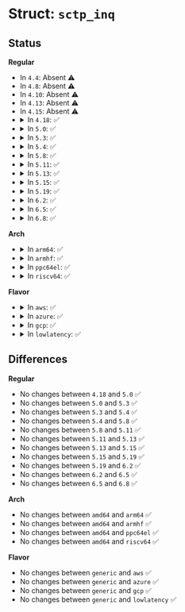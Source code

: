 # Struct: <code>sctp_inq</code>

## Status
<b>Regular</b>
<ul>
<li>
In <code>4.4</code>: Absent ⚠️
</li>
<li>
In <code>4.8</code>: Absent ⚠️
</li>
<li>
In <code>4.10</code>: Absent ⚠️
</li>
<li>
In <code>4.13</code>: Absent ⚠️
</li>
<li>
In <code>4.15</code>: Absent ⚠️
</li>
<li>
<details>
<summary>In <code>4.18</code>: ✅</summary>

```c
struct sctp_inq {
    struct list_head in_chunk_list;
    struct sctp_chunk *in_progress;
    struct work_struct immediate;
};
```
</details>
</li>
<li>
<details>
<summary>In <code>5.0</code>: ✅</summary>

```c
struct sctp_inq {
    struct list_head in_chunk_list;
    struct sctp_chunk *in_progress;
    struct work_struct immediate;
};
```
</details>
</li>
<li>
<details>
<summary>In <code>5.3</code>: ✅</summary>

```c
struct sctp_inq {
    struct list_head in_chunk_list;
    struct sctp_chunk *in_progress;
    struct work_struct immediate;
};
```
</details>
</li>
<li>
<details>
<summary>In <code>5.4</code>: ✅</summary>

```c
struct sctp_inq {
    struct list_head in_chunk_list;
    struct sctp_chunk *in_progress;
    struct work_struct immediate;
};
```
</details>
</li>
<li>
<details>
<summary>In <code>5.8</code>: ✅</summary>

```c
struct sctp_inq {
    struct list_head in_chunk_list;
    struct sctp_chunk *in_progress;
    struct work_struct immediate;
};
```
</details>
</li>
<li>
<details>
<summary>In <code>5.11</code>: ✅</summary>

```c
struct sctp_inq {
    struct list_head in_chunk_list;
    struct sctp_chunk *in_progress;
    struct work_struct immediate;
};
```
</details>
</li>
<li>
<details>
<summary>In <code>5.13</code>: ✅</summary>

```c
struct sctp_inq {
    struct list_head in_chunk_list;
    struct sctp_chunk *in_progress;
    struct work_struct immediate;
};
```
</details>
</li>
<li>
<details>
<summary>In <code>5.15</code>: ✅</summary>

```c
struct sctp_inq {
    struct list_head in_chunk_list;
    struct sctp_chunk *in_progress;
    struct work_struct immediate;
};
```
</details>
</li>
<li>
<details>
<summary>In <code>5.19</code>: ✅</summary>

```c
struct sctp_inq {
    struct list_head in_chunk_list;
    struct sctp_chunk *in_progress;
    struct work_struct immediate;
};
```
</details>
</li>
<li>
<details>
<summary>In <code>6.2</code>: ✅</summary>

```c
struct sctp_inq {
    struct list_head in_chunk_list;
    struct sctp_chunk *in_progress;
    struct work_struct immediate;
};
```
</details>
</li>
<li>
<details>
<summary>In <code>6.5</code>: ✅</summary>

```c
struct sctp_inq {
    struct list_head in_chunk_list;
    struct sctp_chunk *in_progress;
    struct work_struct immediate;
};
```
</details>
</li>
<li>
<details>
<summary>In <code>6.8</code>: ✅</summary>

```c
struct sctp_inq {
    struct list_head in_chunk_list;
    struct sctp_chunk *in_progress;
    struct work_struct immediate;
};
```
</details>
</li>
</ul>
<b>Arch</b>
<ul>
<li>
<details>
<summary>In <code>arm64</code>: ✅</summary>

```c
struct sctp_inq {
    struct list_head in_chunk_list;
    struct sctp_chunk *in_progress;
    struct work_struct immediate;
};
```
</details>
</li>
<li>
<details>
<summary>In <code>armhf</code>: ✅</summary>

```c
struct sctp_inq {
    struct list_head in_chunk_list;
    struct sctp_chunk *in_progress;
    struct work_struct immediate;
};
```
</details>
</li>
<li>
<details>
<summary>In <code>ppc64el</code>: ✅</summary>

```c
struct sctp_inq {
    struct list_head in_chunk_list;
    struct sctp_chunk *in_progress;
    struct work_struct immediate;
};
```
</details>
</li>
<li>
<details>
<summary>In <code>riscv64</code>: ✅</summary>

```c
struct sctp_inq {
    struct list_head in_chunk_list;
    struct sctp_chunk *in_progress;
    struct work_struct immediate;
};
```
</details>
</li>
</ul>
<b>Flavor</b>
<ul>
<li>
<details>
<summary>In <code>aws</code>: ✅</summary>

```c
struct sctp_inq {
    struct list_head in_chunk_list;
    struct sctp_chunk *in_progress;
    struct work_struct immediate;
};
```
</details>
</li>
<li>
<details>
<summary>In <code>azure</code>: ✅</summary>

```c
struct sctp_inq {
    struct list_head in_chunk_list;
    struct sctp_chunk *in_progress;
    struct work_struct immediate;
};
```
</details>
</li>
<li>
<details>
<summary>In <code>gcp</code>: ✅</summary>

```c
struct sctp_inq {
    struct list_head in_chunk_list;
    struct sctp_chunk *in_progress;
    struct work_struct immediate;
};
```
</details>
</li>
<li>
<details>
<summary>In <code>lowlatency</code>: ✅</summary>

```c
struct sctp_inq {
    struct list_head in_chunk_list;
    struct sctp_chunk *in_progress;
    struct work_struct immediate;
};
```
</details>
</li>
</ul>

## Differences
<b>Regular</b>
<ul>
<li>
No changes between <code>4.18</code> and <code>5.0</code> ✅
</li>
<li>
No changes between <code>5.0</code> and <code>5.3</code> ✅
</li>
<li>
No changes between <code>5.3</code> and <code>5.4</code> ✅
</li>
<li>
No changes between <code>5.4</code> and <code>5.8</code> ✅
</li>
<li>
No changes between <code>5.8</code> and <code>5.11</code> ✅
</li>
<li>
No changes between <code>5.11</code> and <code>5.13</code> ✅
</li>
<li>
No changes between <code>5.13</code> and <code>5.15</code> ✅
</li>
<li>
No changes between <code>5.15</code> and <code>5.19</code> ✅
</li>
<li>
No changes between <code>5.19</code> and <code>6.2</code> ✅
</li>
<li>
No changes between <code>6.2</code> and <code>6.5</code> ✅
</li>
<li>
No changes between <code>6.5</code> and <code>6.8</code> ✅
</li>
</ul>
<b>Arch</b>
<ul>
<li>
No changes between <code>amd64</code> and <code>arm64</code> ✅
</li>
<li>
No changes between <code>amd64</code> and <code>armhf</code> ✅
</li>
<li>
No changes between <code>amd64</code> and <code>ppc64el</code> ✅
</li>
<li>
No changes between <code>amd64</code> and <code>riscv64</code> ✅
</li>
</ul>
<b>Flavor</b>
<ul>
<li>
No changes between <code>generic</code> and <code>aws</code> ✅
</li>
<li>
No changes between <code>generic</code> and <code>azure</code> ✅
</li>
<li>
No changes between <code>generic</code> and <code>gcp</code> ✅
</li>
<li>
No changes between <code>generic</code> and <code>lowlatency</code> ✅
</li>
</ul>
